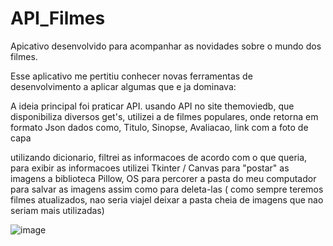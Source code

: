 # API_Filmes

Apicativo desenvolvido para acompanhar as novidades sobre o mundo dos filmes.

Esse aplicativo me pertitiu conhecer novas ferramentas de desenvolvimento a aplicar algumas que e ja dominava:

A ideia principal foi praticar API. 
usando API no site themoviedb, que disponibiliza diversos get's, utilizei a de filmes populares, onde retorna em formato Json 
dados como, Titulo, Sinopse, Avaliacao, link com a foto de capa

utilizando dicionario, filtrei as informacoes de acordo com o que queria, para exibir as informacoes utilizei Tkinter / Canvas
para "postar" as imagens a biblioteca Pillow, OS para percorer a pasta do meu computador para salvar as imagens assim como para deleta-las
( como sempre teremos filmes atualizados, nao seria viajel deixar a pasta cheia de imagens que nao seriam mais utilizadas)

![image](https://user-images.githubusercontent.com/110548620/226142992-ae2cb521-6109-44c1-b0ef-810139de0174.png)



